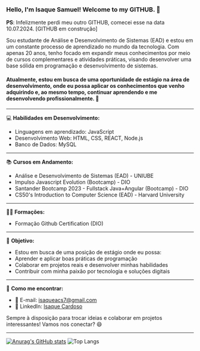 ### Hello, I'm Isaque Samuel! Welcome to my GITHUB. 👋

**PS**: Infelizmente perdi meu outro GITHUB, comecei esse na data 10.07.2024. [GITHUB em construção]

Sou estudante de Análise e Desenvolvimento de Sistemas (EAD) e estou em um constante processo de aprendizado no mundo da tecnologia. Com apenas 20 anos, tenho focado em expandir meus conhecimentos por meio de cursos complementares e atividades práticas, visando desenvolver uma base sólida em programação e desenvolvimento de sistemas.

#### Atualmente, estou em busca de uma oportunidade de estágio na área de desenvolvimento, onde eu possa aplicar os conhecimentos que venho adquirindo e, ao mesmo tempo, continuar aprendendo e me desenvolvendo profissionalmente. 🚀
---
💻 **Habilidades em Desenvolvimento:**
- Linguagens em aprendizado: JavaScript
- Desenvolvimento Web: HTML, CSS, REACT, Node.js
- Banco de Dados: MySQL
---
📚 **Cursos em Andamento:**
- Análise e Desenvolvimento de Sistemas (EAD) - UNIUBE 
- Impulso Javascript Evolution (Bootcamp) - DIO
- Santander Bootcamp 2023 - Fullstack Java+Angular (Bootcamp) - DIO
- CS50's Introduction to Computer Science (EAD) - Harvard University 
---
👨‍🎓 **Formações:**
- Formação Github Certification (DIO)
---
🎯 **Objetivo:**
- Estou em busca de uma posição de estágio onde eu possa:
- Aprender e aplicar boas práticas de programação
- Colaborar em projetos reais e desenvolver minhas habilidades
- Contribuir com minha paixão por tecnologia e soluções digitais
---
🚀 **Como me encontrar:**
- 📧 E-mail: isaqueacs7@gmail.com
- 💼 LinkedIn: [Isaque Cardoso](www.linkedin.com/in/isaque-cardoso-628881250)

Sempre à disposição para trocar ideias e colaborar em projetos interessantes! Vamos nos conectar? 😄

---
[![Anurag's GitHub stats](https://github-readme-stats.vercel.app/api?username=devIsaque03)](https://github.com/anuraghazra/github-readme-stats)
![Top Langs](https://github-readme-stats.vercel.app/api/top-langs/?username=devIsaque03&layout=compact&width=500&height=400)